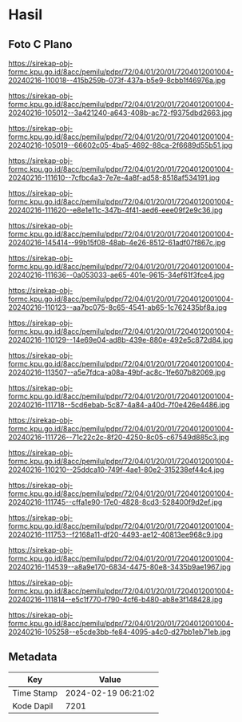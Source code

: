 # Hasil

## Foto C Plano

https://sirekap-obj-formc.kpu.go.id/8acc/pemilu/pdpr/72/04/01/20/01/7204012001004-20240216-110018--415b259b-073f-437a-b5e9-8cbb1f46976a.jpg

https://sirekap-obj-formc.kpu.go.id/8acc/pemilu/pdpr/72/04/01/20/01/7204012001004-20240216-105012--3a421240-a643-408b-ac72-f9375dbd2663.jpg

https://sirekap-obj-formc.kpu.go.id/8acc/pemilu/pdpr/72/04/01/20/01/7204012001004-20240216-105019--66602c05-4ba5-4692-88ca-2f6689d55b51.jpg

https://sirekap-obj-formc.kpu.go.id/8acc/pemilu/pdpr/72/04/01/20/01/7204012001004-20240216-111610--7cfbc4a3-7e7e-4a8f-ad58-8518af534191.jpg

https://sirekap-obj-formc.kpu.go.id/8acc/pemilu/pdpr/72/04/01/20/01/7204012001004-20240216-111620--e8e1e11c-347b-4f41-aed6-eee09f2e9c36.jpg

https://sirekap-obj-formc.kpu.go.id/8acc/pemilu/pdpr/72/04/01/20/01/7204012001004-20240216-145414--99b15f08-48ab-4e26-8512-61adf07f867c.jpg

https://sirekap-obj-formc.kpu.go.id/8acc/pemilu/pdpr/72/04/01/20/01/7204012001004-20240216-111636--0a053033-ae65-401e-9615-34ef61f3fce4.jpg

https://sirekap-obj-formc.kpu.go.id/8acc/pemilu/pdpr/72/04/01/20/01/7204012001004-20240216-110123--aa7bc075-8c65-4541-ab65-1c762435bf8a.jpg

https://sirekap-obj-formc.kpu.go.id/8acc/pemilu/pdpr/72/04/01/20/01/7204012001004-20240216-110129--14e69e04-ad8b-439e-880e-492e5c872d84.jpg

https://sirekap-obj-formc.kpu.go.id/8acc/pemilu/pdpr/72/04/01/20/01/7204012001004-20240216-113507--a5e7fdca-a08a-49bf-ac8c-1fe607b82069.jpg

https://sirekap-obj-formc.kpu.go.id/8acc/pemilu/pdpr/72/04/01/20/01/7204012001004-20240216-111718--5cd6ebab-5c87-4a84-a40d-7f0e426e4486.jpg

https://sirekap-obj-formc.kpu.go.id/8acc/pemilu/pdpr/72/04/01/20/01/7204012001004-20240216-111726--71c22c2c-8f20-4250-8c05-c67549d885c3.jpg

https://sirekap-obj-formc.kpu.go.id/8acc/pemilu/pdpr/72/04/01/20/01/7204012001004-20240216-110210--25ddca10-749f-4ae1-80e2-315238ef44c4.jpg

https://sirekap-obj-formc.kpu.go.id/8acc/pemilu/pdpr/72/04/01/20/01/7204012001004-20240216-111745--cffa1e90-17e0-4828-8cd3-528400f9d2ef.jpg

https://sirekap-obj-formc.kpu.go.id/8acc/pemilu/pdpr/72/04/01/20/01/7204012001004-20240216-111753--f2168a11-df20-4493-ae12-40813ee968c9.jpg

https://sirekap-obj-formc.kpu.go.id/8acc/pemilu/pdpr/72/04/01/20/01/7204012001004-20240216-114539--a8a9e170-6834-4475-80e8-3435b9ae1967.jpg

https://sirekap-obj-formc.kpu.go.id/8acc/pemilu/pdpr/72/04/01/20/01/7204012001004-20240216-111814--e5c1f770-f790-4cf6-b480-ab8e3f148428.jpg

https://sirekap-obj-formc.kpu.go.id/8acc/pemilu/pdpr/72/04/01/20/01/7204012001004-20240216-105258--e5cde3bb-fe84-4095-a4c0-d27bb1eb71eb.jpg


## Metadata

| Key        | Value               |
| ---------- | ------------------- |
| Time Stamp | 2024-02-19 06:21:02 |
| Kode Dapil | 7201                |



